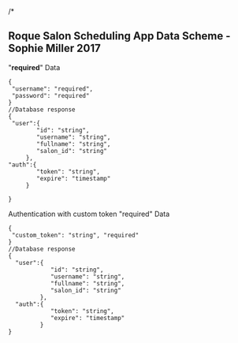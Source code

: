 


/*

## Roque Salon Scheduling App Data Scheme -  Sophie Miller **2017**

"**required**" Data
    
    { 
     "username": "required", 
     "password": "required" 
    } 
    //Database response
    {
     "user":{
            "id": "string",
            "username": "string", 
            "fullname": "string",
            "salon_id": "string"
         },
    "auth":{
            "token": "string",
            "expire": "timestamp" 
         }
    	
    }
    
   

 Authentication with custom token
   "required" Data
    
    { 
     "custom_token": "string", "required"
    } 
    //Database response
    { 
      "user":{
                "id": "string",
                "username": "string", 
                "fullname": "string",
                "salon_id": "string"
             },
      "auth":{
                "token": "string",
                "expire": "timestamp" 
             }
    }

<!--stackedit_data:
eyJoaXN0b3J5IjpbMTMxMjYwNDAwNV19
-->